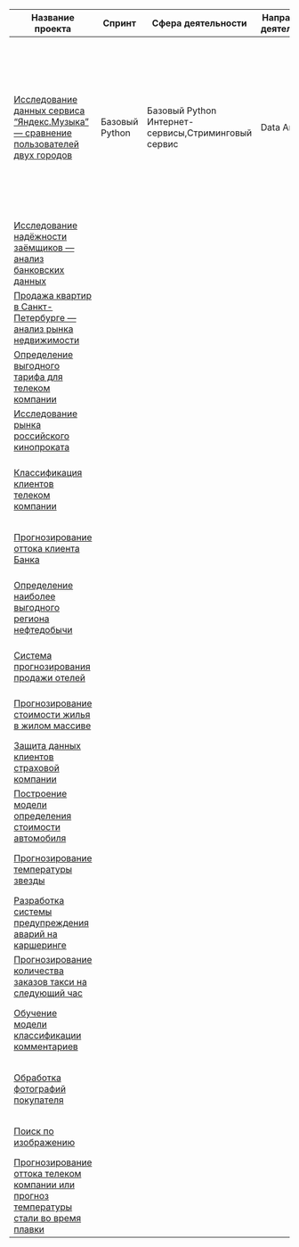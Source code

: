 | Название проекта                                                                                                  | Спринт | Сфера деятельности | Направление деятельности | Навыки и инструменты       | Задачи проекта                                           | Описание проекта                                            | Ключевые слова              |
|-------------------------------------------------------------------------------------------------------------------|--------|--------------------|--------------------------|----------------------------|--------------------------------------------------------|----------------------------------------------------------------|------------------------------|
| [Исследование данных сервиса “Яндекс.Музыка” — сравнение пользователей двух городов](./big_cities_music_project) | Базовый Python |  Базовый Python	Интернет-сервисы,Стриминговый сервис  |  Data Analyst | Python, pandas, data analysis | На реальных данных Яндекс.Музыки c помощью библиотеки Pandas и её возможностей проверить данные и сравнить поведение и предпочтения пользователей двух столиц — Москвы и Санкт-Петербурга.|Сравнение Москвы и Петербурга окружено мифами:| обработка данных, дубликаты, пропуски, логическая индексация, группировка, сортировка |
| [Исследование надёжности заёмщиков — анализ банковских данных](./loan_reliability_analysis)                       |        |                    |                          | Python, pandas, data analysis | Анализ данных заёмщиков для определения факторов, влияющих на их надёжность. |                                                     |                            |
| [Продажа квартир в Санкт-Петербурге — анализ рынка недвижимости](./spb_real_estate_analysis)                      |        |                    |                          | Python, pandas, matplotlib   | Анализ рынка недвижимости Санкт-Петербурга.             |                                                     |                            |
| [Определение выгодного тарифа для телеком компании](./telecom_tariff_optimization)                                |        |                    |                          | Python, pandas, machine learning | Определение наиболее выгодного тарифа для клиентов.    |                                                     |                            |
| [Исследование рынка российского кинопроката](./russian_cinema_market)                                             |        |                    |                          | Python, pandas, matplotlib   | Анализ рынка кинопроката в России.                      |                                                     |                            |
| [Классификация клиентов телеком компании](./telecom_customer_classification)                                      |        |                    |                          | Python, pandas, machine learning | Разработка модели для классификации клиентов телеком компании. |                                                     |                            |
| [Прогнозирование оттока клиента Банка](./bank_customer_churn)                                                     |        |                    |                          | Python, pandas, machine learning | Прогнозирование оттока клиентов для банка.             |                                                     |                            |
| [Определение наиболее выгодного региона нефтедобычи](./oil_region_profitability)                                  |        |                    |                          | Python, pandas, machine learning | Анализ данных для определения наиболее прибыльного региона добычи нефти. |                                                     |                            |
| [Система прогнозирования продажи отелей](./hotel_sales_forecasting)                                               |        |                    |                          | Python, pandas, machine learning | Разработка системы для прогнозирования продаж в отелях. |                                                     |                            |
| [Прогнозирование стоимости жилья в жилом массиве](./housing_price_prediction)                                     |        |                    |                          | Python, pandas, machine learning | Прогнозирование стоимости жилья на основе данных.      |                                                     |                            |
| [Защита данных клиентов страховой компании](./insurance_data_protection)                                          |        |                    |                          | Python, cryptography         | Защита данных клиентов страховой компании.              |                                                     |                            |
| [Построение модели определения стоимости автомобиля](./car_price_prediction)                                      |        |                    |                          | Python, pandas, machine learning | Определение стоимости автомобиля на основе характеристик. |                                                     |                            |
| [Прогнозирование температуры звезды](./star_temperature_prediction)                                               |        |                    |                          | Python, pandas, machine learning | Прогнозирование температуры звезды на основе данных.   |                                                     |                            |
| [Разработка системы предупреждения аварий на каршеринге](./carsharing_accident_prevention)                        |        |                    |                          | Python, pandas, machine learning | Разработка модели для предупреждения аварий в каршеринге. |                                                     |                            |
| [Прогнозирование количества заказов такси на следующий час](./taxi_order_forecasting)                             |        |                    |                          | Python, pandas, machine learning | Прогнозирование количества заказов такси на основе данных. |                                                     |                            |
| [Обучение модели классификации комментариев](./comment_classification_model)                                      |        |                    |                          | Python, pandas, NLP          | Обучение модели для классификации текстовых комментариев. |                                                     |                            |
| [Обработка фотографий покупателя](./customer_photo_processing)                                                    |        |                    |                          | Python, computer vision      | Обработка фотографий покупателей для маркетинговых целей. |                                                     |                            |
| [Поиск по изображению](./image_search_engine)                                                                     |        |                    |                          | Python, computer vision      | Разработка системы поиска по изображению.              |                                                     |                            |
| [Прогнозирование оттока телеком компании или прогноз температуры стали во время плавки](./steel_temp_prediction)  |        |                    |                          | Python, pandas, machine learning | Прогнозирование оттока клиентов или температуры стали.  |                                                     |                            |

